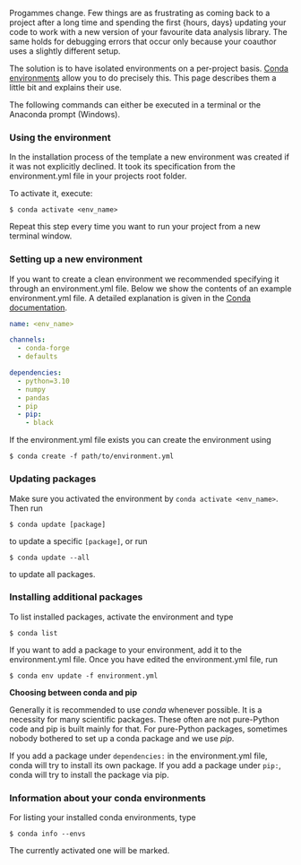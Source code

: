 Progammes change. Few things are as frustrating as coming back to a project after a long
time and spending the first {hours, days} updating your code to work with a new version
of your favourite data analysis library. The same holds for debugging errors that occur
only because your coauthor uses a slightly different setup.

The solution is to have isolated environments on a per-project basis. [Conda
environments](https://docs.conda.io/projects/conda/en/latest/user-guide/tasks/manage-environments.html)
allow you to do precisely this. This page describes them a little bit and explains their
use.

The following commands can either be executed in a terminal or the Anaconda prompt
(Windows).

### Using the environment

In the installation process of the template a new environment was created if it was not
explicitly declined. It took its specification from the environment.yml file in your
projects root folder.

To activate it, execute:

```console
$ conda activate <env_name>
```

Repeat this step every time you want to run your project from a new terminal window.

### Setting up a new environment

If you want to create a clean environment we recommended specifying it through an
environment.yml file. Below we show the contents of an example environment.yml file. A
detailed explanation is given in the [Conda documentation](https://conda.io/projects/conda/en/latest/user-guide/tasks/manage-environments.html#create-env-file-manually).

```yaml
name: <env_name>

channels:
  - conda-forge
  - defaults

dependencies:
  - python=3.10
  - numpy
  - pandas
  - pip
  - pip:
    - black
```

If the environment.yml file exists you can create the environment using

```console
$ conda create -f path/to/environment.yml
```

### Updating packages

Make sure you activated the environment by `conda activate <env_name>`. Then run

```console
$ conda update [package]
```

to update a specific `[package]`, or run

```console
$ conda update --all
```

to update all packages.

### Installing additional packages

To list installed packages, activate the environment and type

```console
$ conda list
```

If you want to add a package to your environment, add it to the environment.yml file.
Once you have edited the environment.yml file, run

```console
$ conda env update -f environment.yml
```

**Choosing between conda and pip**

Generally it is recommended to use *conda* whenever possible. It is a necessity for many
scientific packages. These often are not pure-Python code and pip is built mainly for
that. For pure-Python packages, sometimes nobody bothered to set up a conda package and
we use *pip*.

If you add a package under `dependencies:` in the environment.yml file, conda will try
to install its own package. If you add a package under `pip:`, conda will try to
install the package via pip.

### Information about your conda environments

For listing your installed conda environments, type

```console
$ conda info --envs
```

The currently activated one will be marked.
